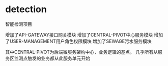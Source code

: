 # detection
智能检测项目

增加了API-GATEWAY接口网关模块
增加了CENTRAL-PIVOT中心服务模块
增加了USER-MANAGEMENT用户角色权限模块
增加了SEWAGE污水服务模块

其中CENTRAL-PIVOT为后端微服务架构中心，业务逻辑的基点。
几乎所有从服务区监测点触发的业务都从此服务单元开始


